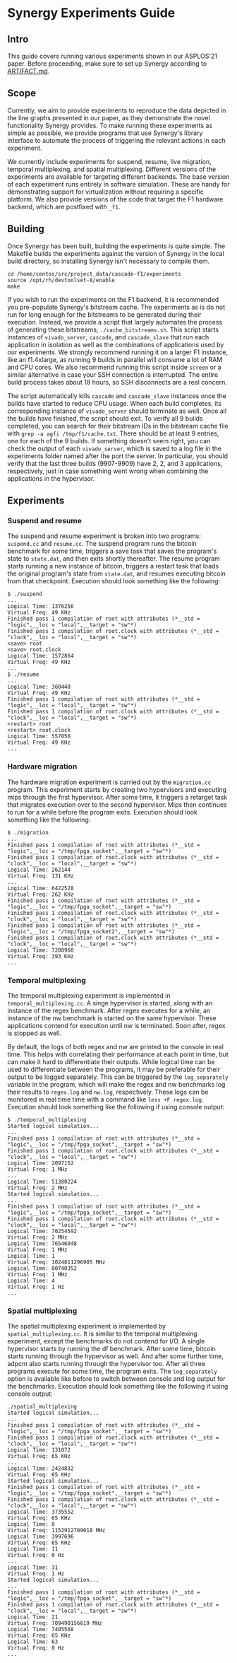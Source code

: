 # Synergy Experiments Guide

## Intro

This guide covers running various experiments shown in our ASPLOS'21 paper. Before proceeding, make sure to set up Synergy according to [ARTIFACT.md](../ARTIFACT.md).

## Scope

Currently, we aim to provide experiments to reproduce the data depicted in the line graphs presented in our paper, as they demonstrate the novel functionality Synergy provides. To make running these experiments as simple as possible, we provide programs that use Synergy's library interface to automate the process of triggering the relevant actions in each experiment.

We currently include experiments for suspend, resume, live migration, temporal multiplexing, and spatial multiplexing. Different versions of the experiments are available for targeting different backends. The base version of each experiment runs entirely in software simulation. These are handy for demonstrating support for virtualization without requiring a specific platform. We also provide versions of the code that target the F1 hardware backend, which are postfixed with `_f1`.

## Building

Once Synergy has been built, building the experiments is quite simple. The Makefile builds the experiments against the version of Synergy in the local build directory, so installing Synergy isn't necessary to compile them.

    cd /home/centos/src/project_data/cascade-f1/experiments
	source /opt/rh/devtoolset-8/enable
	make

If you wish to run the experiments on the F1 backend, it is recommended you pre-populate Synergy's bitstream cache. The experiments as is do not run for long enough for the bitstreams to be generated during their execution. Instead, we provide a script that largely automates the process of generating these bitstreams, `./cache_bitstreams.sh`. This script starts instances of `vivado_server`, `cascade`, and `cascade_slave` that run each application in isolation as well as the combinations of applications used by our experiments. We strongly recommend running it on a larger F1 instance, like an f1.4xlarge, as running 9 builds in parallel will consume a lot of RAM and CPU cores. We also recommend running this script inside `screen` or a similar alternative in case your SSH connection is interrupted. The entire build process takes about 18 hours, so SSH disconnects are a real concern.

The script automatically kills `cascade` and `cascade_slave` instances once the builds have started to reduce CPU usage. When each build completes, its corresponding instance of `vivado_server` should terminate as well. Once all the builds have finished, the script should exit. To verify all 9 builds completed, you can search for their bitstream IDs in the bitstream cache file with `grep -a agfi /tmp/f1/cache.txt`. There should be at least 9 entries, one for each of the 9 builds. If something doesn't seem right, you can check the output of each `vivado_server`, which is saved to a log file in the experiments folder named after the port the server. In particular, you should verify that the last three builds (9907-9909) have 2, 2, and 3 applications, respectively, just in case something went wrong when combining the applications in the hypervisor.

## Experiments

### Suspend and resume

The suspend and resume experiment is broken into two programs: `suspend.cc` and `resume.cc`. The suspend program runs the bitcoin benchmark for some time, triggers a save task that saves the program's state to `state.dat`, and then exits shortly thereafter. The resume program starts running a new instance of bitcoin, triggers a restart task that loads the original program's state from `state.dat`, and resumes executing bitcoin from that checkpoint. Execution should look something like the following:

    $ ./suspend
	...
	Logical Time: 1376256
	Virtual Freq: 49 KHz
	Finished pass 1 compilation of root with attributes (*__std = "logic",__loc = "local",__target = "sw"*) 
	Finished pass 1 compilation of root.clock with attributes (*__std = "clock",__loc = "local",__target = "sw"*) 
	<save> root
	<save> root.clock
	Logical Time: 1572864
	Virtual Freq: 49 KHz
	...
	$ ./resume
	...
	Logical Time: 360448
	Virtual Freq: 49 KHz
	Finished pass 1 compilation of root with attributes (*__std = "logic",__loc = "local",__target = "sw"*) 
	Finished pass 1 compilation of root.clock with attributes (*__std = "clock",__loc = "local",__target = "sw"*) 
	<restart> root
	<restart> root.clock
	Logical Time: 557056
	Virtual Freq: 49 KHz
	...


### Hardware migration

The hardware migration experiment is carried out by the `migration.cc` program. This experiment starts by creating two hypervisors and executing mips through the first hypervisor. After some time, it triggers a retarget task that migrates execution over to the second hypervisor. Mips then continues to run for a while before the program exits. Execution should look something like the following:

    $ ./migration
	...
	Finished pass 1 compilation of root with attributes (*__std = "logic",__loc = "/tmp/fpga_socket",__target = "sw"*) 
	Finished pass 1 compilation of root.clock with attributes (*__std = "clock",__loc = "local",__target = "sw"*) 
	Logical Time: 262144
	Virtual Freq: 131 KHz
	...
	Logical Time: 6422528
	Virtual Freq: 262 KHz
	Finished pass 1 compilation of root with attributes (*__std = "logic",__loc = "/tmp/fpga_socket",__target = "sw"*) 
	Finished pass 1 compilation of root.clock with attributes (*__std = "clock",__loc = "local",__target = "sw"*) 
	Finished pass 1 compilation of root with attributes (*__std = "logic",__loc = "/tmp/fpga_socket2",__target = "sw"*) 
	Finished pass 1 compilation of root.clock with attributes (*__std = "clock",__loc = "local",__target = "sw"*) 
	Logical Time: 7208960
	Virtual Freq: 393 KHz
	...

### Temporal multiplexing

The temporal multiplexing experiment is implemented in `temporal_multiplexing.cc`. A singe hypervisor is started, along with an instance of the regex benchmark. After regex executes for a while, an instance of the nw benchmark is started on the same hypervisor. These applications contend for execution until nw is terminated. Soon after, regex is stopped as well.

By default, the logs of both regex and nw are printed to the console in real time. This helps with correlating their performance at each point in time, but can make it hard to differentiate their outputs. While logical time can be used to differentiate between the programs, it may be preferable for their output to be logged separately. This can be triggered by the `log_separately` variable in the program, which will make the regex and nw benchmarks log their results to `regex.log` and `nw.log`, respectively. These logs can be monitored in real time time with a command like `less +F regex.log`. Execution should look something like the following if using console output:

    $ ./temporal_multiplexing
	Started logical simulation...
	...
	Finished pass 1 compilation of root with attributes (*__std = "logic",__loc = "/tmp/fpga_socket",__target = "sw"*) 
	Finished pass 1 compilation of root.clock with attributes (*__std = "clock",__loc = "local",__target = "sw"*) 
	Logical Time: 2097152
	Virtual Freq: 1 MHz
	...
	Logical Time: 51380224
	Virtual Freq: 2 MHz
	Started logical simulation...
	...
	Finished pass 1 compilation of root with attributes (*__std = "logic",__loc = "/tmp/fpga_socket",__target = "sw"*) 
	Finished pass 1 compilation of root.clock with attributes (*__std = "clock",__loc = "local",__target = "sw"*) 
	Logical Time: 70254592
	Virtual Freq: 2 MHz
	Logical Time: 76546048
	Virtual Freq: 1 MHz
	Logical Time: 1
	Virtual Freq: 1024811296905 MHz
	Logical Time: 80740352
	Virtual Freq: 1 MHz
	Logical Time: 4
	Virtual Freq: 1 Hz
    ...

### Spatial multiplexing

The spatial multiplexing experiment is implemented by `spatial_multiplexing.cc`. It is similar to the temporal multiplexing experiment, except the benchmarks do not contend for I/O. A single hypervisor starts by running the df benchmark. After some time, bitcoin starts running through the hypervisor as well. And after some further time, adpcm also starts running through the hypervisor too. After all three programs execute for some time, the program exits. The `log_separately` option is available like before to switch between console and log output for the benchmarks. Execution should look something like the following if using console output:

    ./spatial_multiplexing
	Started logical simulation...
	...
	Finished pass 1 compilation of root with attributes (*__std = "logic",__loc = "/tmp/fpga_socket",__target = "sw"*) 
	Finished pass 1 compilation of root.clock with attributes (*__std = "clock",__loc = "local",__target = "sw"*) 
	Logical Time: 131072
	Virtual Freq: 65 KHz
	...
	Logical Time: 2424832
	Virtual Freq: 65 KHz
	Started logical simulation...
	Finished pass 1 compilation of root with attributes (*__std = "logic",__loc = "/tmp/fpga_socket",__target = "sw"*) 
	Finished pass 1 compilation of root.clock with attributes (*__std = "clock",__loc = "local",__target = "sw"*) 
	Logical Time: 3735552
	Virtual Freq: 65 KHz
	Logical Time: 8
	Virtual Freq: 1152912709018 MHz
	Logical Time: 3997696
	Virtual Freq: 65 KHz
	Logical Time: 11
	Virtual Freq: 0 Hz
	...
	Logical Time: 31
	Virtual Freq: 1 Hz
	Started logical simulation...
	...
	Finished pass 1 compilation of root with attributes (*__std = "logic",__loc = "/tmp/fpga_socket",__target = "sw"*) 
	Finished pass 1 compilation of root.clock with attributes (*__std = "clock",__loc = "local",__target = "sw"*) 
	Logical Time: 21
	Virtual Freq: 709490156619 MHz
	Logical Time: 7405568
	Virtual Freq: 65 KHz
	Logical Time: 63
	Virtual Freq: 0 Hz
	...
